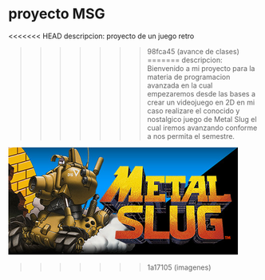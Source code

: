 # proyecto MSG
<<<<<<< HEAD
descripcion: proyecto de un juego retro

>>>>>>> 98fca45 (avance de clases)
=======
descripcion:  Bienvenido a mi proyecto para la materia de programacion avanzada en la cual empezaremos desde las bases a crear un videojuego en 2D en mi caso realizare el conocido y nostalgico juego de Metal Slug el cual iremos avanzando conforme a nos permita el semestre.

![](/images/MSG.jpg)

>>>>>>> 1a17105 (imagenes)


